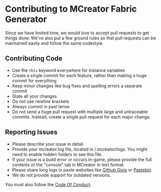 # Contributing to MCreator Fabric Generator

Since we have limited time, we would love to accept pull requests to get things done. We've also put a few ground rules so that pull requests can be maintained easily and follow the same codestyle.

## Contributing Code
* Use the `this` keyword everywhere for instance variables
* Create a single commit for each feature, rather than making a huge commit for everything
* Keep minor changes like bug fixes and spelling errors a separate commit
* State all your changes
* Do *not* use newline brackets
* Always commit in past tense
* Do not send a huge pull request with multiple large and untraceable commits. Instead, create a single pull request for each major change.

## Reporting Issues
* Please describe your issue in detail.
* Provide your mcreator.log file, located in <Userdir>/.mcreator/logs. You might need to enable hidden folders to see this file.
* If your issue is a build error or occurs in-game, please provide the full contents of the "console" tab in MCreator in text format.
* Please share long logs in paste websites like [Github Gists](https://gist.github.com/) or [Pastebin](https://pastebin.com/).
* We do not provide support for outdated versions.

You must also follow the [Code Of Conduct](https://github.com/ClothCreators/MCreatorFabricGenerator/blob/1.15.2/CODE_OF_CONDUCT.md).
